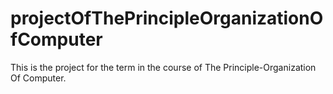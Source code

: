 # projectOfThePrincipleOrganizationOfComputer
This is the project for the term in the course of The Principle-Organization Of Computer.
